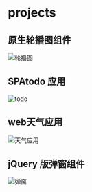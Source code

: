 # projects
## 原生轮播图组件
![轮播图](https://github.com/NickPL-X/projects/blob/master/carousel/carousel.gif)
## SPAtodo 应用
![todo](https://github.com/NickPL-X/projects/blob/master/todolist/todo.gif)
## web天气应用
![天气应用](https://github.com/NickPL-X/projects/blob/master/weather/weather.gif)
## jQuery 版弹窗组件
![弹窗](https://github.com/NickPL-X/projects/blob/master/popup/popup.gif)
